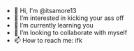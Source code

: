 - 👋 Hi, I’m @itsamore13
- 👀 I’m interested in kicking your ass off
- 🌱 I’m currently learning you
- 💞️ I’m looking to collaborate with myself
- 📫 How to reach me: ifk

<!---
itsamore13/itsamore13 is a ✨ special ✨ repository because its `README.md` (this file) appears on your GitHub profile.
You can click the Preview link to take a look at your changes.
--->
